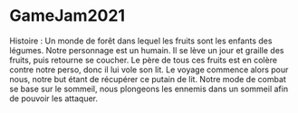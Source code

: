 # GameJam2021

Histoire : Un monde de forêt dans lequel les fruits sont les enfants des légumes. Notre personnage est un humain. Il se lève un jour et graille des fruits, puis retourne se coucher. Le père de tous ces fruits est en colère contre notre perso, donc il lui vole son lit. Le voyage commence alors pour nous, notre but étant de récupérer ce putain de lit. Notre mode de combat se base sur le sommeil, nous plongeons les ennemis dans un sommeil afin de pouvoir les attaquer.